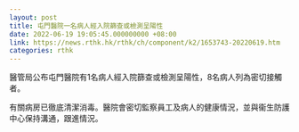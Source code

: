 ```yaml
---
layout: post
title: 屯門醫院一名病人經入院篩查或檢測呈陽性
date: 2022-06-19 19:05:45.000000000 +08:00
link: https://news.rthk.hk/rthk/ch/component/k2/1653743-20220619.htm
categories: rthk
---
```


醫管局公布屯門醫院有1名病人經入院篩查或檢測呈陽性，8名病人列為密切接觸者。

有關病房已徹底清潔消毒。醫院會密切監察員工及病人的健康情況，並與衞生防護中心保持溝通，跟進情況。
